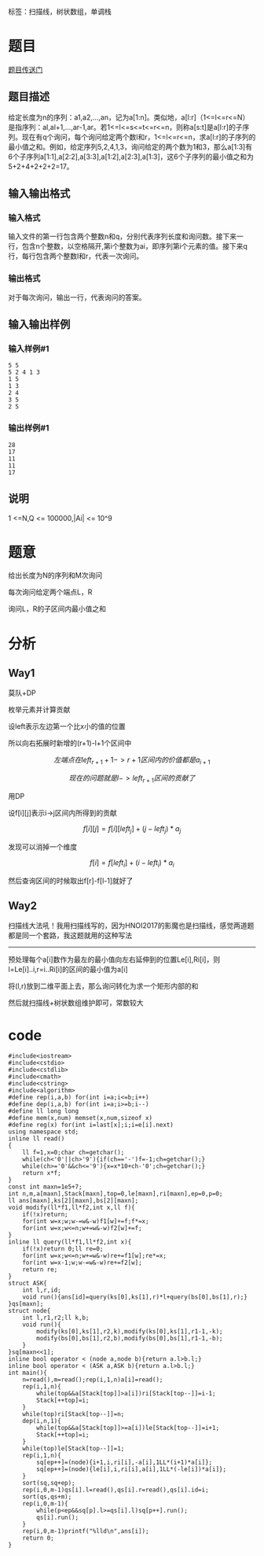﻿---
subtitle: "HNOI套路题/数据结构题"
tags: 
 - 特殊-扫描线
 - 数据结构-树状数组
 - 数据结构-单调栈
grammar_cjkRuby: true
catalog: true
layout:  post
header-img: "img/header/P6.jpg"
preview-img: "/img/preview/P6.jpg"
---
标签：扫描线，树状数组，单调栈

# 题目

[题目传送门](https://www.luogu.org/problemnew/show/P3246)


## 题目描述

给定长度为n的序列：a1,a2,...,an，记为a[1:n]。类似地，a[l:r]（1<=l<=r<=N）是指序列：al,al+1,...,ar-1,ar。若1<=l<=s<=t<=r<=n，则称a[s:t]是a[l:r]的子序列。现在有q个询问，每个询问给定两个数l和r，1<=l<=r<=n，求a[l:r]的子序列的最小值之和。例如，给定序列5,2,4,1,3，询问给定的两个数为1和3，那么a[1:3]有6个子序列a[1:1],a[2:2],a[3:3],a[1:2],a[2:3],a[1:3]，这6个子序列的最小值之和为5+2+4+2+2+2=17。

## 输入输出格式
### 输入格式

输入文件的第一行包含两个整数n和q，分别代表序列长度和询问数。接下来一行，包含n个整数，以空格隔开,第i个整数为ai，即序列第i个元素的值。接下来q行，每行包含两个整数l和r，代表一次询问。

### 输出格式

对于每次询问，输出一行，代表询问的答案。

## 输入输出样例
### 输入样例#1
```
5 5
5 2 4 1 3
1 5
1 3
2 4
3 5
2 5
```
### 输出样例#1
```
28 
17 
11 
11 
17
```
## 说明

1 <=N,Q <= 100000,|Ai| <= 10^9

# 题意

给出长度为N的序列和M次询问

每次询问给定两个端点L，R

询问L，R的子区间内最小值之和

# 分析

## Way1

莫队+DP

枚举元素并计算贡献

设left表示左边第一个比x小的值的位置

所以向右拓展时新增的(r+1)-l+1个区间中

$$左端点在left_{r+1}+1->r+1区间内的价值都是a_{i+1}$$

$$现在的问题就是l->left_{r+1}区间的贡献了$$

用DP

设f[i][j]表示i->j区间内所得到的贡献

$$f[i][j]=f[i][left_j] + (j-left_j) * a_{j}$$

发现可以消掉一个维度

$$f[i] = f[left_i] + (i - left_i)*a_{i}$$

然后查询区间的时候取出f[r]-f[l-1]就好了

## Way2

扫描线大法吼！我用扫描线写的，因为HNOI2017的影魔也是扫描线，感觉两道题都是同一个套路，我这题就用的这种写法

------

预处理每个a[i]数作为最左的最小值向左右延伸到的位置Le[i],Ri[i]，则l=Le[i]..i,r=i..Ri[i]的区间的最小值为a[i]

将(l,r)放到二维平面上去，那么询问转化为求一个矩形内部的和

然后就扫描线+树状数组维护即可，常数较大

# code
```
#include<iostream>
#include<cstdio>
#include<cstdlib>
#include<cmath>
#include<cstring>
#include<algorithm>
#define rep(i,a,b) for(int i=a;i<=b;i++)
#define dep(i,a,b) for(int i=a;i>=b;i--)
#define ll long long
#define mem(x,num) memset(x,num,sizeof x)
#define reg(x) for(int i=last[x];i;i=e[i].next)
using namespace std;
inline ll read()
{
	ll f=1,x=0;char ch=getchar();
	while(ch<'0'||ch>'9'){if(ch=='-')f=-1;ch=getchar();}
	while(ch>='0'&&ch<='9'){x=x*10+ch-'0';ch=getchar();}
	return x*f;
}
const int maxn=1e5+7;
int n,m,a[maxn],Stack[maxn],top=0,le[maxn],ri[maxn],ep=0,p=0;
ll ans[maxn],ks[2][maxn],bs[2][maxn];
void modify(ll*f1,ll*f2,int x,ll f){
    if(!x)return;
    for(int w=x;w;w-=w&-w)f1[w]+=f;f*=x;
    for(int w=x;w<=n;w+=w&-w)f2[w]+=f;
}
inline ll query(ll*f1,ll*f2,int x){
    if(!x)return 0;ll re=0;
    for(int w=x;w<=n;w+=w&-w)re+=f1[w];re*=x;
    for(int w=x-1;w;w-=w&-w)re+=f2[w];
    return re;
}
struct ASK{
    int l,r,id;
    void run(){ans[id]=query(ks[0],ks[1],r)*l+query(bs[0],bs[1],r);}
}qs[maxn];
struct node{
    int l,r1,r2;ll k,b;
    void run(){
        modify(ks[0],ks[1],r2,k),modify(ks[0],ks[1],r1-1,-k);
        modify(bs[0],bs[1],r2,b),modify(bs[0],bs[1],r1-1,-b);
    }
}sq[maxn<<1];
inline bool operator < (node a,node b){return a.l>b.l;}
inline bool operator < (ASK a,ASK b){return a.l>b.l;}
int main(){
	n=read(),m=read();rep(i,1,n)a[i]=read();
    rep(i,1,n){
        while(top&&a[Stack[top]]>a[i])ri[Stack[top--]]=i-1;
        Stack[++top]=i;
    }
    while(top)ri[Stack[top--]]=n;
    dep(i,n,1){
        while(top&&a[Stack[top]]>=a[i])le[Stack[top--]]=i+1;
        Stack[++top]=i;
    }
    while(top)le[Stack[top--]]=1;
    rep(i,1,n){
        sq[ep++]=(node){i+1,i,ri[i],-a[i],1LL*(i+1)*a[i]};
        sq[ep++]=(node){le[i],i,ri[i],a[i],1LL*(-le[i])*a[i]};
    }
    sort(sq,sq+ep);
    rep(i,0,m-1)qs[i].l=read(),qs[i].r=read(),qs[i].id=i;
    sort(qs,qs+m);
    rep(i,0,m-1){
        while(p<ep&&sq[p].l>=qs[i].l)sq[p++].run();
        qs[i].run();
    }
    rep(i,0,m-1)printf("%lld\n",ans[i]);
    return 0;
}
```

